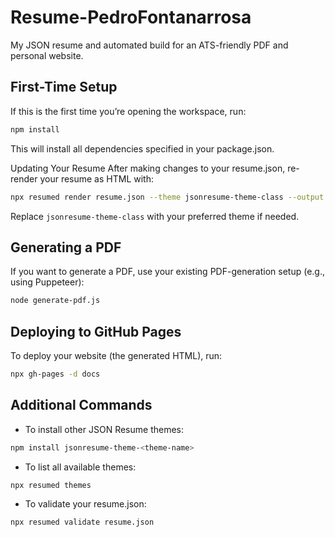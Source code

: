 # Resume-PedroFontanarrosa

My JSON resume and automated build for an ATS-friendly PDF and personal website.

## First-Time Setup

If this is the first time you’re opening the workspace, run:

```bash
npm install
```
This will install all dependencies specified in your package.json.

Updating Your Resume
After making changes to your resume.json, re-render your resume as HTML with:

```bash
npx resumed render resume.json --theme jsonresume-theme-class --output docs/index.html
```

Replace `jsonresume-theme-class` with your preferred theme if needed.

## Generating a PDF
If you want to generate a PDF, use your existing PDF-generation setup (e.g., using Puppeteer):

```bash
node generate-pdf.js
```

## Deploying to GitHub Pages
To deploy your website (the generated HTML), run:

```bash
npx gh-pages -d docs
```

## Additional Commands
- To install other JSON Resume themes:
```bash
npm install jsonresume-theme-<theme-name>
```

- To list all available themes:
```bash
npx resumed themes
```

- To validate your resume.json:
```bash
npx resumed validate resume.json
```


